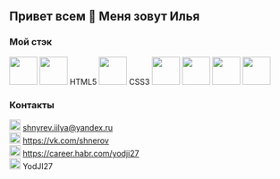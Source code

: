 ## Привет всем 👋 Меня зовут Илья

### Мой стэк
<img width="50" height="50" src="https://simpleicons.org/icons/visualstudiocode.svg">
<img width="50" height="50" src="https://simpleicons.org/icons/html5.svg"> HTML5
<img width="50" height="50" src="https://simpleicons.org/icons/css3.svg"> CSS3
<img width="50" height="50" src="https://simpleicons.org/icons/javascript.svg">
<img width="50" height="50" src="https://simpleicons.org/icons/react.svg">
<img width="50" height="50" src="https://simpleicons.org/icons/node-dot-js.svg">
<img width="50" height="50" src="https://simpleicons.org/icons/git.svg">


### Контакты
<img src="https://www.pngrepo.com/png/285/170/email.png" width="20" height="20">  shnyrev.iilya@yandex.ru   
<img src="https://simpleicons.org/icons/vk.svg" width="20" height="20">  https://vk.com/shnerov  
<img src="https://simpleicons.org/icons/habr.svg" width="20" height="20">  https://career.habr.com/yodji27  
<img src="https://simpleicons.org/icons/telegram.svg" width="20" height="20">  YodJI27  
